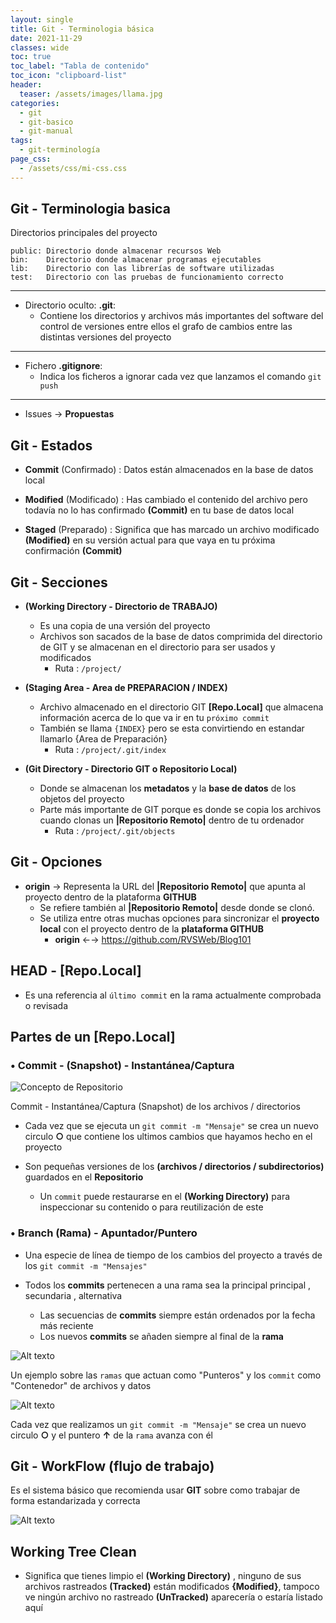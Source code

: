 ```yaml
---
layout: single
title: Git - Terminologia básica
date: 2021-11-29
classes: wide
toc: true
toc_label: "Tabla de contenido"
toc_icon: "clipboard-list"
header:
  teaser: /assets/images/llama.jpg
categories:
  - git
  - git-basico
  - git-manual
tags:
  - git-terminología
page_css: 
  - /assets/css/mi-css.css
---
```


## Git - Terminologia basica

Directorios principales del proyecto

    public: Directorio donde almacenar recursos Web
    bin:    Directorio donde almacenar programas ejecutables
    lib:    Directorio con las librerías de software utilizadas
    test:   Directorio con las pruebas de funcionamiento correcto

*  *  *

* Directorio oculto:  **.git**:
  * Contiene los directorios y archivos más importantes del software del control de versiones entre ellos el grafo de cambios entre las distintas versiones del proyecto

*  *  *

* Fichero **.gitignore**:
  * Indica los ficheros a ignorar cada vez que lanzamos el comando ``git push``

*  *  *

* Issues → **Propuestas**

## Git - Estados

* **Commit** (Confirmado) : Datos están almacenados en la base de datos local

* **Modified** (Modificado) : Has cambiado el contenido del archivo pero todavía no lo has confirmado **(Commit)** en tu base de datos local

* **Staged** (Preparado) : Significa que has marcado un archivo modificado **(Modified)** en su versión actual para que vaya en tu próxima confirmación **(Commit)**

## Git - Secciones

* **(Working Directory - Directorio de TRABAJO)**
  * Es una copia de una versión del proyecto
  * Archivos son sacados de la base de datos comprimida del directorio de GIT y se almacenan en el directorio para ser usados y modificados
    * Ruta : ``/project/``

* **(Staging Area - Area de PREPARACION / INDEX)**
  * Archivo almacenado en el directorio GIT **[Repo.Local]** que almacena información acerca de lo que va ir en tu ``próximo commit``
  * También se llama ``{INDEX}`` pero se esta convirtiendo en estandar llamarlo {Area de Preparación}
    * Ruta : ``/project/.git/index``

* **(Git Directory - Directorio GIT o Repositorio Local)**
  * Donde se almacenan los **metadatos** y la **base de datos** de los objetos del proyecto
  * Parte más importante de GIT porque es donde se copia los archivos cuando clonas un **|Repositorio Remoto|** dentro de tu ordenador
    * Ruta : ``/project/.git/objects``

## Git - Opciones

* **origin** → Representa la URL del **|Repositorio Remoto|** que apunta al proyecto dentro de la plataforma **GITHUB**
  * Se refiere también al **|Repositorio Remoto|** desde donde se clonó.
  * Se utiliza entre otras muchas opciones para sincronizar el **proyecto local** con el proyecto dentro de la **plataforma GITHUB**
    * **origin** ←→ https://github.com/RVSWeb/Blog101

## HEAD - [Repo.Local]

* Es una referencia al ``último commit`` en la rama actualmente comprobada o revisada

## Partes de un [Repo.Local]

### • Commit - (Snapshot) - Instantánea/Captura

![Concepto de Repositorio](/blog/assets/images/graficos/snapshot-1.jpg "Concepto de Repositorio")

Commit - Instantánea/Captura (Snapshot) de los archivos / directorios

* Cada vez que se ejecuta un ``git commit -m "Mensaje"`` se crea un nuevo circulo **○** que contiene los ultimos cambios que hayamos hecho en el proyecto  

* Son pequeñas versiones de los **(archivos / directorios / subdirectorios)** guardados en el **Repositorio**
  * Un ``commit`` puede restaurarse en el **(Working Directory)** para inspeccionar su contenido o para reutilización de este

### • Branch (Rama) - Apuntador/Puntero

* Una especie de línea de tiempo de los cambios del proyecto a través de los ``git commit -m "Mensajes"``

* Todos los **commits** pertenecen a una rama sea la principal principal , secundaria , alternativa
  * Las secuencias de **commits** siempre están ordenados por la fecha más reciente
  * Los nuevos **commits** se añaden siempre al final de la **rama**

![Alt texto](/blog/assets/images/graficos/commit-rama-repositorio.jpg "Concepto de Repositorio")

Un ejemplo sobre las ``ramas`` que actuan como "Punteros" y los ``commit`` como "Contenedor" de archivos y datos

![Alt texto](/blog/assets/images/graficos/snapshot-2.jpg "Concepto de Repositorio")

Cada vez que realizamos un ``git commit -m "Mensaje"`` se crea un nuevo circulo **○** y el puntero **↑** de la ``rama`` avanza con él

## Git - WorkFlow (flujo de trabajo)

Es el sistema básico que recomienda usar **GIT** sobre como trabajar de forma estandarizada y correcta

![Alt texto](/blog/assets/images/graficos/snapshot-4.jpg "Concepto de Repositorio")

## Working Tree Clean

* Significa que tienes limpio el **(Working Directory)** , ninguno de sus archivos rastreados **(Tracked)** están modificados **{Modified}**, tampoco ve ningún archivo no rastreado **(UnTracked)** aparecería o estaría listado aquí
